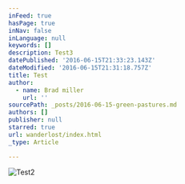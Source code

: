 ```yaml
---
inFeed: true
hasPage: true
inNav: false
inLanguage: null
keywords: []
description: Test3
datePublished: '2016-06-15T21:33:23.143Z'
dateModified: '2016-06-15T21:31:18.757Z'
title: Test
author:
  - name: Brad miller
    url: ''
sourcePath: _posts/2016-06-15-green-pastures.md
authors: []
publisher: null
starred: true
url: wanderlost/index.html
_type: Article

---
```

![Test2](https://the-grid-user-content.s3-us-west-2.amazonaws.com/67fe1ccb-8b70-469b-a1bd-6548e8fa049f.jpg)